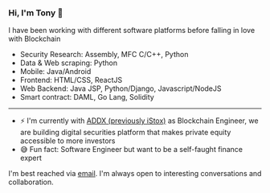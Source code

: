 ### Hi, I'm Tony 👋

<!--
**tonybka/tonybka** is a ✨ _special_ ✨ repository because its `README.md` (this file) appears on your GitHub profile.
-->

I have been working with different software platforms before falling in love with Blockchain

- Security Research: Assembly, MFC C/C++, Python
- Data & Web scraping: Python
- Mobile: Java/Android
- Frontend: HTML/CSS, ReactJS
- Web Backend: Java JSP, Python/Django, Javascript/NodeJS
- Smart contract: DAML, Go Lang, Solidity

---

- ⚡ I'm currently with [ADDX (previously iStox)](https://addx.co) as Blockchain Engineer, we are building digital securities platform that makes private equity accessible to more investors
- 😅 Fun fact: Software Engineer but want to be a self-faught finance expert


I'm best reached via [email](mailto:tonybka@gmail.com?subject=[Github]%20Hi%20Tony!). I'm always open to interesting conversations and collaboration.
